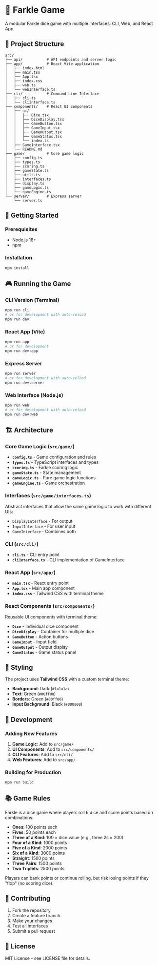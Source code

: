 # 🎲 Farkle Game

A modular Farkle dice game with multiple interfaces: CLI, Web, and React App.

## 📁 Project Structure

```
src/
├── api/           # API endpoints and server logic
├── app/           # React Vite application
│   ├── index.html
│   ├── main.tsx
│   ├── App.tsx
│   ├── index.css
│   ├── web.ts
│   └── webInterface.ts
├── cli/           # Command Line Interface
│   ├── cli.ts
│   └── cliInterface.ts
├── components/    # React UI components
│   ├── ui/
│   │   ├── Dice.tsx
│   │   ├── DiceDisplay.tsx
│   │   ├── GameButton.tsx
│   │   ├── GameInput.tsx
│   │   ├── GameOutput.tsx
│   │   ├── GameStatus.tsx
│   │   └── index.ts
│   ├── GameInterface.tsx
│   └── README.md
├── game/          # Core game logic
│   ├── config.ts
│   ├── types.ts
│   ├── scoring.ts
│   ├── gameState.ts
│   ├── utils.ts
│   ├── interfaces.ts
│   ├── display.ts
│   ├── gameLogic.ts
│   └── gameEngine.ts
└── server/        # Express server
    └── server.ts
```

## 🚀 Getting Started

### Prerequisites

- Node.js 18+
- npm

### Installation

```bash
npm install
```

## 🎮 Running the Game

### CLI Version (Terminal)

```bash
npm run cli
# or for development with auto-reload
npm run dev
```

### React App (Vite)

```bash
npm run app
# or for development
npm run dev:app
```

### Express Server

```bash
npm run server
# or for development with auto-reload
npm run dev:server
```

### Web Interface (Node.js)

```bash
npm run web
# or for development with auto-reload
npm run dev:web
```

## 🏗️ Architecture

### Core Game Logic (`src/game/`)

- **`config.ts`** - Game configuration and rules
- **`types.ts`** - TypeScript interfaces and types
- **`scoring.ts`** - Farkle scoring logic
- **`gameState.ts`** - State management
- **`gameLogic.ts`** - Pure game logic functions
- **`gameEngine.ts`** - Game orchestration

### Interfaces (`src/game/interfaces.ts`)

Abstract interfaces that allow the same game logic to work with different UIs:

- `DisplayInterface` - For output
- `InputInterface` - For user input
- `GameInterface` - Combines both

### CLI (`src/cli/`)

- **`cli.ts`** - CLI entry point
- **`cliInterface.ts`** - CLI implementation of GameInterface

### React App (`src/app/`)

- **`main.tsx`** - React entry point
- **`App.tsx`** - Main app component
- **`index.css`** - Tailwind CSS with terminal theme

### React Components (`src/components/`)

Reusable UI components with terminal theme:

- **`Dice`** - Individual dice component
- **`DiceDisplay`** - Container for multiple dice
- **`GameButton`** - Action buttons
- **`GameInput`** - Input field
- **`GameOutput`** - Output display
- **`GameStatus`** - Game status panel

## 🎨 Styling

The project uses **Tailwind CSS** with a custom terminal theme:

- **Background**: Dark (`#1a1a1a`)
- **Text**: Green (`#00ff00`)
- **Borders**: Green (`#00ff00`)
- **Input Background**: Black (`#000000`)

## 🔧 Development

### Adding New Features

1. **Game Logic**: Add to `src/game/`
2. **UI Components**: Add to `src/components/`
3. **CLI Features**: Add to `src/cli/`
4. **Web Features**: Add to `src/app/`

### Building for Production

```bash
npm run build
```

## 📚 Game Rules

Farkle is a dice game where players roll 6 dice and score points based on combinations:

- **Ones**: 100 points each
- **Fives**: 50 points each
- **Three of a Kind**: 100 × dice value (e.g., three 2s = 200)
- **Four of a Kind**: 1000 points
- **Five of a Kind**: 2000 points
- **Six of a Kind**: 3000 points
- **Straight**: 1500 points
- **Three Pairs**: 1500 points
- **Two Triplets**: 2500 points

Players can bank points or continue rolling, but risk losing points if they "flop" (no scoring dice).

## 🤝 Contributing

1. Fork the repository
2. Create a feature branch
3. Make your changes
4. Test all interfaces
5. Submit a pull request

## 📄 License

MIT License - see LICENSE file for details.
